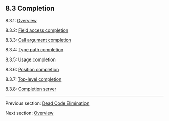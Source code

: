 ## 8.3 Completion

8.3.1: [Overview](cr-completion-overview.md)

8.3.2: [Field access completion](cr-completion-field-access.md)

8.3.3: [Call argument completion](cr-completion-call-argument.md)

8.3.4: [Type path completion](cr-completion-type-path.md)

8.3.5: [Usage completion](cr-completion-usage.md)

8.3.6: [Position completion](cr-completion-position.md)

8.3.7: [Top-level completion](cr-completion-top-level.md)

8.3.8: [Completion server](cr-completion-server.md)

---

Previous section: [Dead Code Elimination](cr-dce.md)

Next section: [Overview](cr-completion-overview.md)